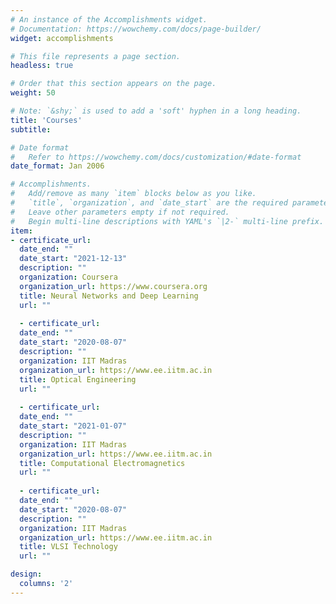 ```yaml
---
# An instance of the Accomplishments widget.
# Documentation: https://wowchemy.com/docs/page-builder/
widget: accomplishments

# This file represents a page section.
headless: true

# Order that this section appears on the page.
weight: 50

# Note: `&shy;` is used to add a 'soft' hyphen in a long heading.
title: 'Courses'
subtitle:

# Date format
#   Refer to https://wowchemy.com/docs/customization/#date-format
date_format: Jan 2006

# Accomplishments.
#   Add/remove as many `item` blocks below as you like.
#   `title`, `organization`, and `date_start` are the required parameters.
#   Leave other parameters empty if not required.
#   Begin multi-line descriptions with YAML's `|2-` multi-line prefix.
item:
- certificate_url: 
  date_end: ""
  date_start: "2021-12-13"
  description: ""
  organization: Coursera
  organization_url: https://www.coursera.org
  title: Neural Networks and Deep Learning
  url: ""
  
  - certificate_url: 
  date_end: ""
  date_start: "2020-08-07"
  description: ""
  organization: IIT Madras
  organization_url: https://www.ee.iitm.ac.in
  title: Optical Engineering
  url: ""
  
  - certificate_url: 
  date_end: ""
  date_start: "2021-01-07"
  description: ""
  organization: IIT Madras
  organization_url: https://www.ee.iitm.ac.in
  title: Computational Electromagnetics
  url: ""
  
  - certificate_url: 
  date_end: ""
  date_start: "2020-08-07"
  description: ""
  organization: IIT Madras
  organization_url: https://www.ee.iitm.ac.in
  title: VLSI Technology
  url: ""

design:
  columns: '2' 
---
```

